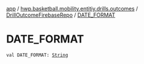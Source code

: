 [app](../../index.md) / [hwp.basketball.mobility.entitiy.drills.outcomes](../index.md) / [DrillOutcomeFirebaseRepo](index.md) / [DATE_FORMAT](.)

# DATE_FORMAT

`val DATE_FORMAT: `[`String`](https://kotlinlang.org/api/latest/jvm/stdlib/kotlin/-string/index.html)